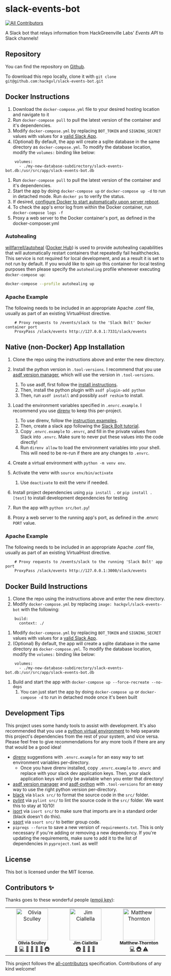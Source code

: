 # slack-events-bot
<!-- ALL-CONTRIBUTORS-BADGE:START - Do not remove or modify this section -->
[![All Contributors](https://img.shields.io/badge/all_contributors-3-orange.svg?style=flat-square)](#contributors-)
<!-- ALL-CONTRIBUTORS-BADGE:END -->

A Slack bot that relays information from HackGreenville Labs' _Events API_ to
Slack channels!

## Repository

You can find the repository on
[Github](https://github.com/hackgvl/slack-events-bot).

To download this repo locally, clone it with `git clone
git@github.com:hackgvl/slack-events-bot.git`

## Docker Instructions

1. Download the `docker-compose.yml` file to your desired hosting location and
   navigate to it
1. Run `docker-compose pull` to pull the latest version of the container and
   it's dependencies.
1. Modify `docker-compose.yml` by replacing `BOT_TOKEN` and `SIGNING_SECRET`
   values with values for a [valid Slack App](https://api.slack.com/apps).
1. (Optional) By default, the app will create a sqlite database in the same
   directory as `docker-compose.yml`. To modify the database location, modify
   the `volumes:` binding like below:
```
    volumes:
      - ./my-new-database-subdirectory/slack-events-bot.db:/usr/src/app/slack-events-bot.db
```
1. Run `docker-compose pull` to pull the latest version of the container and
   it's dependencies.
1. Start the app by doing `docker-compose up` or `docker-compose up -d` to run in
   detached mode.  Run `docker ps` to verify the status.
1. If desired, [configure Docker to start automatically upon server reboot](https://docs.docker.com/engine/install/linux-postinstall/#configure-docker-to-start-on-boot-with-systemd).
1. To check the app's error log from within the Docker container, run `docker-compose logs -f`
1. Proxy a web server to the Docker container's port, as defined in the docker-composer.yml

### Autohealing
[willfarrell/autoheal](https://github.com/willfarrell/docker-autoheal) ([Docker Hub](https://hub.docker.com/r/willfarrell/autoheal/)) is used
to provide autohealing capabilities that will automatically restart containers that repeatedly fail healthchecks. This service is not required for
local development, and as a result it is set to not run by default. If you would like to spin up this container for local testing purposes then please
specify the `autohealing` profile whenever executing `docker-compose up`:

```bash
docker-compose --profile autohealing up
```

### Apache Example
The following needs to be included in an appropriate Apache .conf file, usually as part of an existing VirtualHost directive.

```
    # Proxy requests to /events/slack to the 'Slack Bolt' Docker container port
    ProxyPass /slack/events http://127.0.0.1:7331/slack/events
```

## Native (non-Docker) App Installation

1. Clone the repo using the instructions above and enter the new directory.
1. Install the python version in `.tool-versions`. I recommend that you use
   [asdf version manager](https://asdf-vm.com/), which will use the version in
   `.tool-versions`.
    1. To use asdf, first follow the [install
     instructions](https://asdf-vm.com/guide/getting-started.html#_1-install-dependencies).
    1. Then, install the python plugin with `asdf plugin-add python`
    1. Then, run `asdf install` and possibly `asdf reshim` to install.
1. Load the environment variables specified in `.envrc.example`. I recommend you
   use [direnv](https://direnv.net/) to keep this per-project.
    1. To use direnv, follow the [instruction
       examples](https://direnv.net/docs/installation.html).
    1. Then, create a slack app following the [Slack Bolt
       tutorial](https://slack.dev/bolt-python/tutorial/getting-started#create-an-app).
    1. Copy `.envrc.example` to `.envrc`, and fill in the private values from
       Slack into `.envrc`. Make sure to never put these values into the code
       directly!
    1. Run `direnv allow` to load the environment variables into your shell.
       This will need to be re-run if there are any changes to `.envrc`.
1. Create a virtual environment with `python -m venv env`.
1. Activate the venv with `source env/bin/activate`
    1. Use `deactivate` to exit the venv if needed.
1. Install project dependencies using `pip install .` or `pip install .[test]`
   to install development dependencies for testing
1. Run the app with `python src/bot.py`!

1. Proxy a web server to the running app's port, as defined in the .envrc `PORT` value.

### Apache Example
The following needs to be included in an appropriate Apache .conf file, usually as part of an existing VirtualHost directive.

```
    # Proxy requests to /events/slack to the running 'Slack Bolt' app port
    ProxyPass /slack/events http://127.0.0.1:3000/slack/events
```

## Docker Build Instructions

1. Clone the repo using the instructions above and enter the new directory.
1. Modify `docker-compose.yml` by replacing `image: hackgvl/slack-events-bot` with the
   following:
```
    build:
      context: ./
```
1. Modify `docker-compose.yml` by replacing `BOT_TOKEN` and `SIGNING_SECRET`
   values with values for a [valid Slack App](https://api.slack.com/apps).
1. (Optional) By default, the app will create a sqlite database in the same
   directory as `docker-compose.yml`. To modify the database location, modify
   the `volumes:` binding like below:
```
    volumes:
      - ./my-new-database-subdirectory/slack-events-bot.db:/usr/src/app/slack-events-bot.db
```
1. Build and start the app with `docker-compose up --force-recreate --no-deps`
    1. You can just start the app by doing `docker-compose up` or
       `docker-compose -d` to run in detached mode once it's been built

## Development Tips

This project uses some handy tools to assist with development. It's also
recommended that you use a [python virtual
environment](https://docs.python.org/3/library/venv.html) to help separate this
project's dependencies from the rest of your system, and vice versa. Please feel
free to give recommendations for any more tools if there are any that would be a
good idea!

- [direnv](https://direnv.net/) suggestions with `.envrc.example` for an easy
  way to set environment variables per-directory.
  - Once you have direnv installed, copy `.envrc.example` to `.envrc` and
    replace with your slack dev application keys. Then, your slack application
    keys will only be available when you enter that directory!
- [asdf version manager](https://asdf-vm.com/) and
  [asdf-python](https://github.com/asdf-community/asdf-python) with
  `.tool-versions` for an easy way to use the right python version
  per-directory.
- [black](https://black.readthedocs.io/en/stable/) via `black src/` to format
  the source code in the `src/` folder.
- [pylint](https://pylint.readthedocs.io/en/stable/) via `pylint src/` to lint
  the source code in the `src/` folder. We want this to stay at 10/10!
- [isort](https://pycqa.github.io/isort/index.html) via `isort src/` to make
  sure that imports are in a standard order (black doesn't do this).
- [ssort](https://github.com/bwhmather/ssort) via `ssort src/` to better group
  code.
- `pipreqs --force` to save a new version of `requirements.txt`. This is only
  necessary if you're adding or removing a new dependency. If you're updating
  the requirements, make sure to add it to the list of dependencies in
  `pyproject.toml` as well!

## License

This bot is licensed under the MIT license.

## Contributors ✨

Thanks goes to these wonderful people ([emoji key](https://allcontributors.org/docs/en/emoji-key)):

<!-- ALL-CONTRIBUTORS-LIST:START - Do not remove or modify this section -->
<!-- prettier-ignore-start -->
<!-- markdownlint-disable -->
<table>
  <tbody>
    <tr>
      <td align="center" valign="top" width="14.28%"><a href="https://olivia.sculley.dev"><img src="https://avatars.githubusercontent.com/u/88074048?v=4?s=100" width="100px;" alt="Olivia Sculley"/><br /><sub><b>Olivia Sculley</b></sub></a><br /><a href="#ideas-oliviasculley" title="Ideas, Planning, & Feedback">🤔</a> <a href="https://github.com/hackgvl/slack-events-bot/commits?author=oliviasculley" title="Code">💻</a> <a href="https://github.com/hackgvl/slack-events-bot/issues?q=author%3Aoliviasculley" title="Bug reports">🐛</a> <a href="#question-oliviasculley" title="Answering Questions">💬</a> <a href="https://github.com/hackgvl/slack-events-bot/commits?author=oliviasculley" title="Documentation">📖</a> <a href="#maintenance-oliviasculley" title="Maintenance">🚧</a> <a href="#infra-oliviasculley" title="Infrastructure (Hosting, Build-Tools, etc)">🚇</a></td>
      <td align="center" valign="top" width="14.28%"><a href="https://github.com/allella"><img src="https://avatars.githubusercontent.com/u/1777776?v=4?s=100" width="100px;" alt="Jim Ciallella"/><br /><sub><b>Jim Ciallella</b></sub></a><br /><a href="#infra-allella" title="Infrastructure (Hosting, Build-Tools, etc)">🚇</a> <a href="#maintenance-allella" title="Maintenance">🚧</a> <a href="#projectManagement-allella" title="Project Management">📆</a> <a href="https://github.com/hackgvl/slack-events-bot/commits?author=allella" title="Documentation">📖</a></td>
      <td align="center" valign="top" width="14.28%"><a href="https://github.com/ThorntonMatthewD"><img src="https://avatars.githubusercontent.com/u/44626690?v=4?s=100" width="100px;" alt="Matthew Thornton"/><br /><sub><b>Matthew Thornton</b></sub></a><br /><a href="https://github.com/hackgvl/slack-events-bot/commits?author=ThorntonMatthewD" title="Code">💻</a> <a href="#infra-ThorntonMatthewD" title="Infrastructure (Hosting, Build-Tools, etc)">🚇</a> <a href="https://github.com/hackgvl/slack-events-bot/commits?author=ThorntonMatthewD" title="Tests">⚠️</a></td>
    </tr>
  </tbody>
</table>

<!-- markdownlint-restore -->
<!-- prettier-ignore-end -->

<!-- ALL-CONTRIBUTORS-LIST:END -->

This project follows the [all-contributors](https://github.com/all-contributors/all-contributors) specification. Contributions of any kind welcome!
